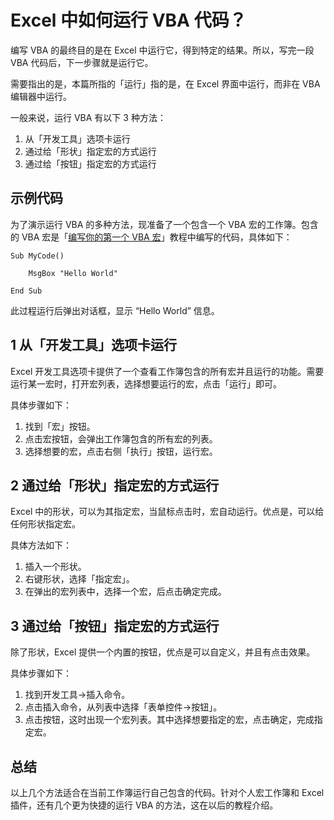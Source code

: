 # Excel 中如何运行 VBA 代码？

编写 VBA 的最终目的是在 Excel 中运行它，得到特定的结果。所以，写完一段 VBA 代码后，下一步骤就是运行它。

需要指出的是，本篇所指的「运行」指的是，在 Excel 界面中运行，而非在 VBA 编辑器中运行。

一般来说，运行 VBA 有以下 3 种方法：
1. 从「开发工具」选项卡运行
2. 通过给「形状」指定宏的方式运行
3. 通过给「按钮」指定宏的方式运行

## 示例代码

为了演示运行 VBA 的多种方法，现准备了一个包含一个 VBA 宏的工作簿。包含的 VBA 宏是「[编写你的第一个 VBA 宏](./writeFirstVBAMacro.md)」教程中编写的代码，具体如下：
```vba
Sub MyCode()

    MsgBox "Hello World"
    
End Sub
```
此过程运行后弹出对话框，显示 “Hello World” 信息。

## 1 从「开发工具」选项卡运行

Excel 开发工具选项卡提供了一个查看工作簿包含的所有宏并且运行的功能。需要运行某一宏时，打开宏列表，选择想要运行的宏，点击「运行」即可。

具体步骤如下：

1. 找到「宏」按钮。
2. 点击宏按钮，会弹出工作簿包含的所有宏的列表。
3. 选择想要的宏，点击右侧「执行」按钮，运行宏。

## 2 通过给「形状」指定宏的方式运行

Excel 中的形状，可以为其指定宏，当鼠标点击时，宏自动运行。优点是，可以给任何形状指定宏。

具体方法如下：

1. 插入一个形状。
2. 右键形状，选择「指定宏」。
3. 在弹出的宏列表中，选择一个宏，后点击确定完成。

## 3 通过给「按钮」指定宏的方式运行

除了形状，Excel 提供一个内置的按钮，优点是可以自定义，并且有点击效果。

具体步骤如下：

1. 找到开发工具→插入命令。
2. 点击插入命令，从列表中选择「表单控件→按钮」。
3. 点击按钮，这时出现一个宏列表。其中选择想要指定的宏，点击确定，完成指定宏。

## 总结
以上几个方法适合在当前工作簿运行自己包含的代码。针对个人宏工作簿和 Excel 插件，还有几个更为快捷的运行 VBA 的方法，这在以后的教程介绍。